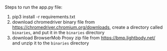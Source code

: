 Steps to run the app.py file:

1. pip3 install -r requirements.txt
2. download chromedriver binary file from https://chromedriver.chromium.org/downloads, create a directory called `binaries`, and put it in the `binaries` directory
3. download BrowserMob Proxy zip file from https://bmp.lightbody.net/ and unzip it to the `binaries` directory
